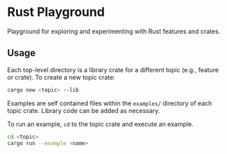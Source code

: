 # Rust Playground

Playground for exploring and experimenting with Rust features and crates.

## Usage

Each top-level directory is a library crate for a different topic (e.g., feature or crate).
To create a new topic crate:
```bash
cargo new <topic> --lib
```
Examples are self contained files within the `examples/` directory of each topic crate.
Library code can be added as necessary.

To run an example, `cd` to the topic crate and execute an example.
```bash
cd <topic>
cargo run --example <name>
```
